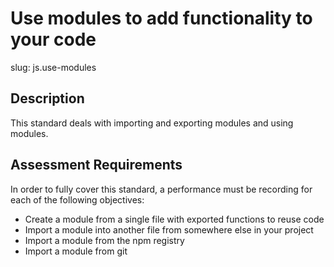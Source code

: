 
# Use modules to add functionality to your code

slug: js.use-modules

## Description
This standard deals with importing and exporting modules and using modules.

## Assessment Requirements
In order to fully cover this standard, a performance must be recording for each of the following objectives:

- Create a module from a single file with exported functions to reuse code
- Import a module into another file from somewhere else in your project
- Import a module from the npm registry
- Import a module from git
